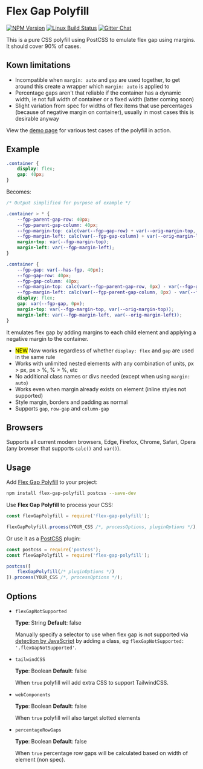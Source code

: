# Flex Gap Polyfill

[![NPM Version][npm-img]][npm-url]
[![Linux Build Status][cli-img]][cli-url]
[![Gitter Chat][git-img]][git-url]


This is a pure CSS polyfill using PostCSS to emulate flex gap using margins. It should cover 90% of cases.

## Kown limitations

- Incompatible when `margin: auto` and `gap` are used together, to get around this create a wrapper which `margin: auto` is applied to
- Percentage gaps aren't that reliable if the container has a dynamic width, ie not full width of container or a fixed width (latter coming soon)
- Slight variation from spec for widths of flex items that use percentages (because of negative margin on container), usually in most cases this is desirable anyway

View the [demo page](https://limitlessloop.github.io/flex-gap-polyfill/) for various test cases of the polyfill in action.

## Example

```css
.container {
    display: flex;
    gap: 40px;
}

```

Becomes:

```css
/* Output simplified for purpose of example */

.container > * {
    --fgp-parent-gap-row: 40px;
    --fgp-parent-gap-column: 40px;
    --fgp-margin-top: calc(var(--fgp-gap-row) + var(--orig-margin-top, 0px));
    --fgp-margin-left: calc(var(--fgp-gap-column) + var(--orig-margin-left, 0px));
    margin-top: var(--fgp-margin-top);
    margin-left: var(--fgp-margin-left);
}

.container {
    --fgp-gap: var(--has-fgp, 40px);
    --fgp-gap-row: 40px;
    --fgp-gap-column: 40px;
    --fgp-margin-top: calc(var(--fgp-parent-gap-row, 0px) - var(--fgp-gap-row) + var(--orig-margin-top, 0px));
    --fgp-margin-left: calc(var(--fgp-parent-gap-column, 0px) - var(--fgp-gap-column) + var(--orig-margin-left, 0px));
    display: flex;
    gap: var(--fgp-gap, 0px);
    margin-top: var(--fgp-margin-top, var(--orig-margin-top));
    margin-left: var(--fgp-margin-left, var(--orig-margin-left));
}
```

It emulates flex gap by adding margins to each child element and applying a negative margin to the container.

- <mark>NEW</mark> Now works regardless of whether `display: flex` and `gap` are used in the same rule
- Works with unlimited nested elements with any combination of units, px > px, px > %, % > %, etc
- No additional class names or divs needed (except when using `margin: auto`)
- Works even when margin already exists on element (inline styles not supported)
- Style margin, borders and padding as normal
- Supports `gap`, `row-gap` and `column-gap`

## Browsers

Supports all current modern browsers, Edge, Firefox, Chrome, Safari, Opera (any browser that supports `calc()` and `var()`).

## Usage

Add [Flex Gap Polyfill] to your project:

```bash
npm install flex-gap-polyfill postcss --save-dev
```

Use **Flex Gap Polyfill** to process your CSS:

```js
const flexGapPolyfill = require('flex-gap-polyfill');

flexGapPolyfill.process(YOUR_CSS /*, processOptions, pluginOptions */);
```

Or use it as a [PostCSS] plugin:

```js
const postcss = require('postcss');
const flexGapPolyfill = require('flex-gap-polyfill');

postcss([
    flexGapPolyfill(/* pluginOptions */)
]).process(YOUR_CSS /*, processOptions */);
```

[npm-url]: https://www.npmjs.com/package/flex-gap-polyfill
[npm-img]: https://img.shields.io/npm/v/flex-gap-polyfill.svg
[cli-url]: https://travis-ci.org/limitlessloop/flex-gap-polyfill
[cli-img]: https://img.shields.io/travis/limitlessloop/flex-gap-polyfill.svg
[git-url]: https://gitter.im/postcss/postcss
[git-img]: https://img.shields.io/badge/chat-gitter-blue.svg

[PostCSS]: https://github.com/postcss/postcss
[Flex Gap Polyfill]: https://github.com/limitlessloop/flex-gap-polyfill


## Options

- `flexGapNotSupported`

    __Type__: String __Default__: false

    Manually specify a selector to use when flex gap is not supported via [detection by JavaScript](https://github.com/Modernizr/Modernizr/blob/master/feature-detects/css/flexgap.js) by adding a class, eg `flexGapNotSupported: '.flexGapNotSupported'`.

- `tailwindCSS`

    __Type__: Boolean __Default__: false

    When `true` polyfill will add extra CSS to support TailwindCSS.

- `webComponents`

    __Type__: Boolean __Default__: false

    When `true` polyfill will also target slotted elements

- `percentageRowGaps`

    __Type__: Boolean __Default__: false

    When `true` percentage row gaps will be calculated based on width of element (non spec).
